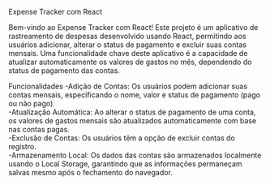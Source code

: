 Expense Tracker com React

Bem-vindo ao Expense Tracker com React! Este projeto é um aplicativo de rastreamento de despesas desenvolvido usando React, permitindo aos usuários adicionar, alterar o status de pagamento e excluir suas contas mensais. Uma funcionalidade chave deste aplicativo é a capacidade de atualizar automaticamente os valores de gastos no mês, dependendo do status de pagamento das contas.

Funcionalidades
-Adição de Contas: Os usuários podem adicionar suas contas mensais, especificando o nome, valor e status de pagamento (pago ou não pago).\
-Atualização Automática: Ao alterar o status de pagamento de uma conta, os valores de gastos mensais são atualizados automaticamente com base nas contas pagas.\
-Exclusão de Contas: Os usuários têm a opção de excluir contas do registro.\
-Armazenamento Local: Os dados das contas são armazenados localmente usando o Local Storage, garantindo que as informações permaneçam salvas mesmo após o fechamento do navegador.
